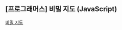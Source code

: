 ## **\[프로그래머스\] 비밀 지도 (JavaScript)**
[비밀 지도](https://school.programmers.co.kr/learn/courses/30/lessons/17681)



